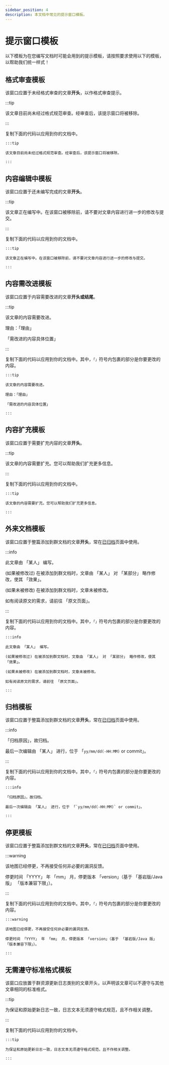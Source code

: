 ```yaml
---
sidebar_position: 4
description: 本文档中常见的提示窗口模板。
---
```


# 提示窗口模板

以下模板为在您编写文档时可能会用到的提示模板，请按照要求使用以下的模板，以帮助我们统一样式！

## 格式审查模板

该窗口应置于未经格式审查的文章**开头**，以作格式审查提示。

:::tip

该文章目前尚未经过格式规范审查。经审查后，该提示窗口将被移除。

:::

复制下面的代码以应用到你的文档中。

```
:::tip

该文章目前尚未经过格式规范审查。经审查后，该提示窗口将被移除。

:::
```
  

## 内容编辑中模板

该窗口应置于还未编写完成的文章**开头**。

:::tip

该文章正在编写中。在该窗口被移除前，请不要对文章内容进行进一步的修改与提交。

:::

复制下面的代码以应用到你的文档中。

```
:::tip

该文章正在编写中。在该窗口被移除前，请不要对文章内容进行进一步的修改与提交。

:::
```

## 内容需改进模板

该窗口应置于内容需要改进的文章**开头或结尾**。

:::tip

该文章的内容需要改进。

理由：「理由」

「需改进的内容具体位置」

:::

复制下面的代码以应用到你的文档中。其中，`「」`符号内包裹的部分是你要更改的内容。

```
:::tip

该文章的内容需要改进。

理由：「理由」

「需改进的内容具体位置」

:::
```

## 内容扩充模板

该窗口应置于需要扩充内容的文章**开头**。

:::tip

该文章的内容需要扩充。您可以帮助我们扩充更多信息。

:::

复制下面的代码以应用到你的文档中。

```
:::tip

该文章的内容需要扩充。您可以帮助我们扩充更多信息。

:::
```

## 外来文档模板

该窗口应置于整篇添加到群文档的文章**开头**，常在[已归档](../archives/README.md)页面中使用。

:::info

此文章由 「某人」 编写。  

(如果被修改过) 在被添加到群文档时，文章由 「某人」 对 「某部分」 略作修改，使其 「效果」。

(如果未被修改) 在被添加到群文档时，文章未被修改。 

如有阅读原文的需求，请前往 「原文页面」。

:::

复制下面的代码以应用到你的文档中。其中，`「」`符号内包裹的部分是你要更改的内容。

```
:::info

此文章由 「某人」 编写。  

(如果被修改过) 在被添加到群文档时，文章由 「某人」 对 「某部分」 略作修改，使其 「效果」。

(如果未被修改) 在被添加到群文档时，文章未被修改。 
 
如有阅读原文的需求，请前往 「原文页面」。

:::
```

## 归档模板

该窗口应置于整篇添加到群文档的文章**开头**，常在[已归档](../archives/README.md)页面中使用。

:::info

「归档原因」，故归档。  

最后一次编辑由 「某人」 进行，位于 「`yy/mm/dd(-HH:MM)` or commit」。

:::

复制下面的代码以应用到你的文档中。其中，`「」`符号内包裹的部分是你要更改的内容。

```
:::info

「归档原因」，故归档。  

最后一次编辑由 「某人」 进行，位于 「`yy/mm/dd(-HH:MM)` or commit」。

:::
```

## 停更模板

该窗口应置于整篇添加到群文档的文章**开头**，常在[已归档](../archives/README.md)页面中使用。

:::warning

该地图已经停更，不再接受任何非必要的漏洞反馈。

停更时间 「YYYY」 年 「mm」 月，停更版本 「version」（基于 「基岩版/Java 版」 「版本兼容下限」）。

:::

复制下面的代码以应用到你的文档中。其中，`「」`符号内包裹的部分是你要更改的内容。

```
:::warning

该地图已经停更，不再接受任何非必要的漏洞反馈。

停更时间 「YYYY」 年 「mm」 月，停更版本 「version」（基于 「基岩版/Java 版」 「版本兼容下限」）。

:::
```

## 无需遵守标准格式模板

该窗口应放置于群资源更新日志类别的文章开头，以声明该文章可以不遵守与其他文章相同的标准格式。

:::tip

为保证和原始更新日志一致，日志文本无须遵守格式规范，且不作相关调整。

:::

复制下面的代码以应用到你的文档中。

```
:::tip

为保证和原始更新日志一致，日志文本无须遵守格式规范，且不作相关调整。

:::
```
